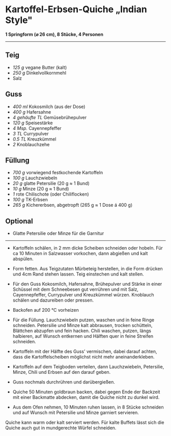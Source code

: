 # Kartoffel-Erbsen-Quiche „Indian Style"

**1 Springform (⌀ 26 cm), 8 Stücke, 4 Personen**

---

## Teig

- *125 g* vegane Butter (kalt)
- *250 g* Dinkelvollkornmehl
- Salz

## Guss

- *400 ml* Kokosmilch (aus der Dose)
- *400 g* Hafersahne
- *4 gehäufte TL* Gemüsebrühepulver
- *120 g* Speisestärke
- *4 Msp.* Cayennepfeffer
- *3 TL* Currypulver
- *0.5 TL* Kreuzkümmel
- *2* Knoblauchzehe

## Füllung

- *700 g* vorwiegend festkochende Kartoffeln
- *100 g* Lauchzwiebeln
- *20 g* glatte Petersilie (20 g ≈ 1 Bund)
- *10 g* Minze (20 g ≈ 1 Bund)
- *1* rote Chilischote (oder Chiliflocken)
- *100 g* TK-Erbsen
- *265 g* Kichererbsen, abgetropft (265 g ≈ 1 Dose á 400 g)

## Optional

- Glatte Petersilie oder Minze für die Garnitur

---

-  Kartoffeln schälen, in 2 mm dicke Scheiben schneiden oder hobeln. Für ca 10 Minuten in Salzwasser vorkochen, dann abgießen und kalt abspülen.

- Form fetten. Aus Teigzutaten Mürbeteig herstellen, in die Form drücken und 4cm Rand stehen lassen. Teig einstechen und kalt stellen.
 
- Für den Guss Kokosmilch, Hafersahne, Brühepulver und Stärke in einer Schüssel mit dem Schneebesen gut verrühren und mit Salz, Cayennepfeffer, Currypulver und Kreuzkümmel würzen. Knoblauch schälen und dazureiben oder pressen.

- Backofen auf 200 °C vorheizen

- Für die Füllung. Lauchzwiebeln putzen, waschen und in feine Ringe schneiden. Petersilie und Minze kalt abbrausen, trocken schütteln, Blättchen abzupfen und fein hacken. Chili waschen, putzen, längs halbieren, auf Wunsch entkernen und Hälften quer in feine Streifen schneiden. 

- Kartoffeln mit der Hälfte des Guss' vermischen, dabei darauf achten, dass die Kartoffelscheiben möglichst nicht mehr aneinanderkleben.

-  Kartoffeln auf dem Teigboden verteilen, dann Lauchzwiebeln, Petersilie, Minze, Chili und Erbsen auf den darauf geben. 

- Guss nochmals durchrühren und darübergießen.

- Quiche 50 Minuten goldbraun backen, dabei gegen Ende der Backzeit mit einer Backmatte abdecken, damit die Quiche nicht zu dunkel wird.

- Aus dem Ofen nehmen, 10 Minuten ruhen lassen, in 8 Stücke schneiden und auf Wunsch mit Petersilie und Minze garniert servieren.

Quiche kann warm oder kalt serviert werden. Für kalte Buffets lässt sich die Quiche auch gut in mundgerechte Würfel schneiden.
